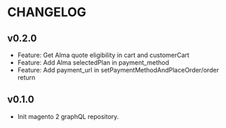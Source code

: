 CHANGELOG
=========

v0.2.0
------

* Feature: Get Alma quote eligibility in cart and customerCart
* Feature: Add Alma selectedPlan in payment_method
* Feature: Add payment_url in setPaymentMethodAndPlaceOrder/order return 

v0.1.0
------

* Init magento 2 graphQL repository.

